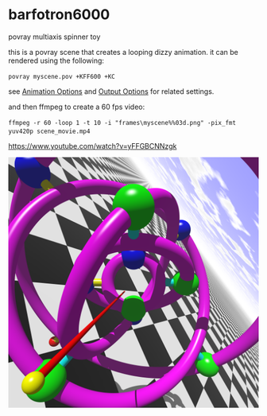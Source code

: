 # barfotron6000
povray multiaxis spinner toy

this is a povray scene that creates a looping dizzy animation. it can be rendered using the following:

`povray myscene.pov +KFF600 +KC`

see [Animation Options](https://wiki.povray.org/content/Reference:Animation_Options) and [Output Options](https://wiki.povray.org/content/Reference:General_Output_Options) for related settings.

and then ffmpeg to create a 60 fps video:

`ffmpeg -r 60 -loop 1 -t 10 -i "frames\myscene%%03d.png" -pix_fmt yuv420p scene_movie.mp4`

https://www.youtube.com/watch?v=yFFGBCNNzgk

![still at clock 0.15](https://github.com/discatte/barfotron6000/raw/main/sharper%20image%20ring%20toy%20selfie%20loop.png)
